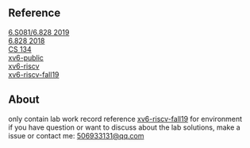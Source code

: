 ## Reference  
[6.S081/6.828 2019](https://pdos.csail.mit.edu/6.828/2019/index.html)  
[6.828 2018](https://pdos.csail.mit.edu/6.828/2018/)  
[CS 134](https://www.cs.hmc.edu/~rhodes/courses/cs134/sp19/syllabus.html)  
[xv6-public](https://github.com/mit-pdos/xv6-public)  
[xv6-riscv](https://github.com/mit-pdos/xv6-riscv)  
[xv6-riscv-fall19](https://github.com/mit-pdos/xv6-riscv-fall19)  
## About
only contain lab work  record
reference [xv6-riscv-fall19](https://github.com/mit-pdos/xv6-riscv-fall19) for environment  
if you have question or want to discuss about the lab solutions, make a issue or contact me: 506933131@qq.com
